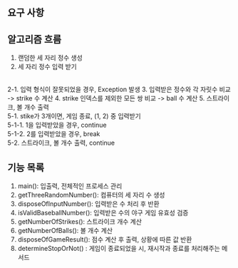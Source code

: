 ## 요구 사항

## 알고리즘 흐름
1. 랜덤한 세 자리 정수 생성
2. 세 자리 정수 입력 받기
<br>
2-1. 입력 형식이 잘못되었을 경우, Exception 발생
3. 입력받은 정수와 각 자릿수 비교 -> strike 수 계산
4. strike 인덱스를 제외한 모든 쌍 비교 -> ball 수 계산
5. 스트라이크, 볼 개수 출력 <br>
5-1. stike가 3개이면, 게임 종료, (1, 2) 중 입력받기 <br>
5-1-1. 1을 입력받았을 경우, continue <br>
5-1-2. 2를 입력받았을 경우, break <br>
5-2. 스트라이크, 볼 개수 출력, continue

## 기능 목록

1. main(): 입출력, 전체적인 프로세스 관리
2. getThreeRandomNumber(): 컴퓨터의 세 자리 수 생성
3. disposeOfInputNumber(): 입력받은 수 처리 후 반환
4. isValidBaseballNumber(): 입력받은 수의 야구 게임 유효성 검증
5. getNumberOfStrikes(): 스트라이크 개수 계산
6. getNumberOfBalls(): 볼 개수 계산
7. disposeOfGameResult(): 점수 계산 후 출력, 상황에 따른 값 반환
8. determineStopOrNot() : 게임이 종료되었을 시, 재시작과 종료를 처리해주는 메서드